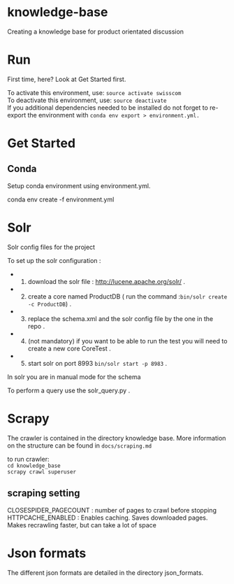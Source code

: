 # knowledge-base
Creating a knowledge base for product orientated discussion

# Run

First time, here? Look at Get Started first.

To activate this environment, use: `source activate swisscom`  
To deactivate this environment, use: `source deactivate`  
If you additional dependencies needed to be installed do not forget to re-export the environment with `conda env export > environment.yml.`

# Get Started

## Conda

Setup conda environment using environment.yml.

conda env create -f environment.yml


# Solr
Solr config files for the project

To set up the solr configuration : 
- 1) download the solr file : http://lucene.apache.org/solr/ . 
- 2) create a core named ProductDB ( run the command :`bin/solr create -c ProductDB`) . 
- 3) replace the schema.xml and the solr config file by the one in the repo . 
- 4) (not mandatory) if you want to be able to run the test you will need to create a new core CoreTest . 
- 5) start solr on port 8993 `bin/solr start -p 8983` . 

In solr you are in manual mode for the schema   

To perform a query use the solr_query.py . 

# Scrapy

The crawler is contained in the directory knowledge base. More information on the structure can be found in `docs/scraping.md`

to run crawler:  
`cd knowledge_base`  
`scrapy crawl superuser`

## scraping setting

CLOSESPIDER_PAGECOUNT : number of pages to crawl before stopping  
HTTPCACHE_ENABLED : Enables caching. Saves downloaded pages. Makes recrawling faster, but can take a lot of space





# Json formats

The different json formats are detailed in the directory json_formats.
